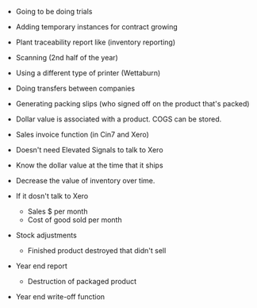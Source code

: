 
* Going to be doing trials
* Adding temporary instances for contract growing
* Plant traceability report like (inventory reporting)
* Scanning (2nd half of the year)
* Using a different type of printer (Wettaburn)
* Doing transfers between companies
* Generating packing slips (who signed off on the product that's packed)

* Dollar value is associated with a product. COGS can be stored.
* Sales invoice function (in Cin7 and Xero)
* Doesn't need Elevated Signals to talk to Xero
* Know the dollar value at the time that it ships
* Decrease the value of inventory over time.
* If it dosn't talk to Xero
	* Sales $ per month
	* Cost of good sold per month
* Stock adjustments
	* Finished product destroyed that didn't sell
* Year end report
	* Destruction of packaged product
* Year end write-off function